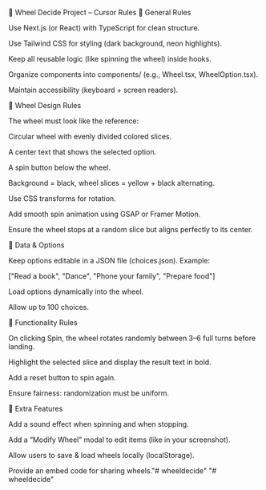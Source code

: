 🎡 Wheel Decide Project – Cursor Rules
🔹 General Rules

Use Next.js (or React) with TypeScript for clean structure.

Use Tailwind CSS for styling (dark background, neon highlights).

Keep all reusable logic (like spinning the wheel) inside hooks.

Organize components into components/ (e.g., Wheel.tsx, WheelOption.tsx).

Maintain accessibility (keyboard + screen readers).

🔹 Wheel Design Rules

The wheel must look like the reference:

Circular wheel with evenly divided colored slices.

A center text that shows the selected option.

A spin button below the wheel.

Background = black, wheel slices = yellow + black alternating.

Use CSS transforms for rotation.

Add smooth spin animation using GSAP or Framer Motion.

Ensure the wheel stops at a random slice but aligns perfectly to its center.

🔹 Data & Options

Keep options editable in a JSON file (choices.json).
Example:

["Read a book", "Dance", "Phone your family", "Prepare food"]


Load options dynamically into the wheel.

Allow up to 100 choices.

🔹 Functionality Rules

On clicking Spin, the wheel rotates randomly between 3–6 full turns before landing.

Highlight the selected slice and display the result text in bold.

Add a reset button to spin again.

Ensure fairness: randomization must be uniform.

🔹 Extra Features

Add a sound effect when spinning and when stopping.

Add a “Modify Wheel” modal to edit items (like in your screenshot).

Allow users to save & load wheels locally (localStorage).

Provide an embed code for sharing wheels."# wheeldecide" 
"# wheeldecide" 
